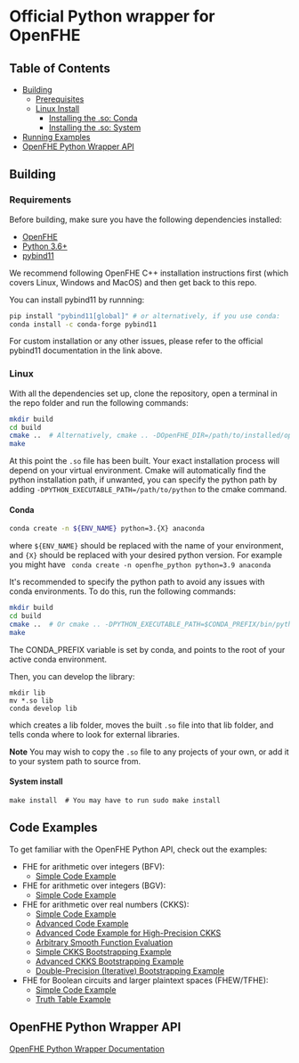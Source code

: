 # Official Python wrapper for OpenFHE

## Table of Contents

- [Building](#building)
  - [Prerequisites](#requirements)
  - [Linux Install](#linux)
    - [Installing the .so: Conda](#conda)
    - [Installing the .so: System](#system-install)
- [Running Examples](#code-examples)
- [OpenFHE Python Wrapper API](#openfhe-python-wrapper-api)

## Building

### Requirements

Before building, make sure you have the following dependencies installed:

- [OpenFHE](https://openfhe-development.readthedocs.io/en/latest/sphinx_rsts/intro/installation/installation.html)
- [Python 3.6+](https://www.python.org/)
- [pybind11](https://pybind11.readthedocs.io/en/stable/installing.html)

We recommend following OpenFHE C++ installation instructions first (which covers Linux, Windows and MacOS) and then get back to this repo.

You can install pybind11 by runnning:
  
```bash
pip install "pybind11[global]" # or alternatively, if you use conda:
conda install -c conda-forge pybind11
```
For custom installation or any other issues, please refer to the official pybind11 documentation in the link above.

### Linux

With all the dependencies set up, clone the repository, open a terminal in the repo folder and run the following commands:

```bash
mkdir build
cd build
cmake ..  # Alternatively, cmake .. -DOpenFHE_DIR=/path/to/installed/openfhe
make
```

At this point the `.so` file has been built. Your exact installation process will depend on your virtual environment.
Cmake will automatically find the python installation path, if unwanted, you can specify the python path by adding `-DPYTHON_EXECUTABLE_PATH=/path/to/python` to the cmake command.

#### Conda

```bash
conda create -n ${ENV_NAME} python=3.{X} anaconda
```

where `${ENV_NAME}` should be replaced with the name of your environment, and `{X}` should be replaced with your desired python version. For example you might have `
conda create -n openfhe_python python=3.9 anaconda`

It's recommended to specify the python path to avoid any issues with conda environments.
To do this, run the following commands:

```bash
mkdir build
cd build
cmake ..  # Or cmake .. -DPYTHON_EXECUTABLE_PATH=$CONDA_PREFIX/bin/python
make
```

The CONDA_PREFIX variable is set by conda, and points to the root of your active conda environment.

Then, you can develop the library:

```
mkdir lib
mv *.so lib
conda develop lib
```

which creates a lib folder, moves the built `.so` file into that lib folder, and tells conda where to look for external libraries.

**Note** You may wish to copy the `.so` file to any projects of your own, or add it to your system path to source from.

#### System install

```
make install  # You may have to run sudo make install
```

## Code Examples

To get familiar with the OpenFHE Python API, check out the examples:

- FHE for arithmetic over integers (BFV):
  - [Simple Code Example](src/pke/examples/simple-integers.py)
  <!-- - [Simple Code Example with Serialization](src/pke/examples/simple-integers-serial.py) -->
- FHE for arithmetic over integers (BGV):
  - [Simple Code Example](src/pke/examples/simple-integers-bgvrns.py)
  <!-- - [Simple Code Example with Serialization](src/pke/examples/simple-integers-serial-bgvrns.py) -->
- FHE for arithmetic over real numbers (CKKS):
  - [Simple Code Example](src/pke/examples/simple-real-numbers.py)
  - [Advanced Code Example](src/pke/examples/advanced-real-numbers.py)
  - [Advanced Code Example for High-Precision CKKS](src/pke/examples/advanced-real-numbers-128.py)
  - [Arbitrary Smooth Function Evaluation](src/pke/examples/function-evaluation.py)
  - [Simple CKKS Bootstrapping Example](src/pke/examples/simple-ckks-bootstrapping.py)
  - [Advanced CKKS Bootstrapping Example](src/pke/examples/advanced-ckks-bootstrapping.cpp)
  - [Double-Precision (Iterative) Bootstrapping Example](src/pke/examples/iterative-ckks-bootstrapping.py)
- FHE for Boolean circuits and larger plaintext spaces (FHEW/TFHE):
  - [Simple Code Example](src/binfhe/examples/boolean.py)
  - [Truth Table Example](src/binfhe/examples/boolean-truth-table.py)
  <!-- - [Code with JSON serialization](src/binfhe/examples/boolean-serial-json.py) -->
  <!-- - [Code with Binary Serialization](src/binfhe/examples/boolean-serial-binary.py) -->
  <!-- - [Large-Precision Comparison](src/binfhe/examples/eval-sign.py) -->
  <!-- - [Small-Precison Arbitrary Function Evaluation](src/binfhe/examples/eval-function.py) -->
  <!-- - Threshold FHE:  -->
  <!-- - [Code Example for BGV, BFV, and CKKS](src/pke/examples/threshold-fhe.py) -->
  <!-- - [Code Example for BFV with 5 parties](src/pke/examples/threshold-fhe-5p.py) -->

## OpenFHE Python Wrapper API

[OpenFHE Python Wrapper Documentation](https://openfheorg.github.io/openfhe-python/html/index.html)
